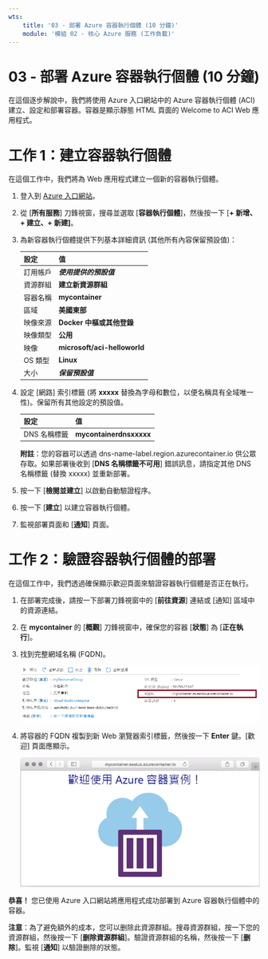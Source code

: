 ```yaml
---
wts:
    title: '03 - 部署 Azure 容器執行個體 (10 分鐘)'
    module: '模組 02 - 核心 Azure 服務 (工作負載)'
---
```


# 03 - 部署 Azure 容器執行個體 (10 分鐘)

在這個逐步解說中，我們將使用 Azure 入口網站中的 Azure 容器執行個體 (ACI) 建立、設定和部署容器。容器是顯示靜態 HTML 頁面的 Welcome to ACI Web 應用程式。 

# 工作 1：建立容器執行個體 

在這個工作中，我們將為 Web 應用程式建立一個新的容器執行個體。 

1. 登入到 [Azure 入口網站](https://portal.azure.com)。

2. 從 [**所有服務**] 刀鋒視窗，搜尋並選取 [**容器執行個體**]，然後按一下 [**+ 新增、+ 建立、+ 新建]**。 

3. 為新容器執行個體提供下列基本詳細資訊 (其他所有內容保留預設值)： 

	| 設定| 值|
	|----|----|
	| 訂用帳戶 | ***使用提供的預設值*** |
	| 資源群組 | **建立新資源群組** |
	| 容器名稱| **mycontainer**|
	| 區域 | **美國東部** |
	| 映像來源| **Docker 中樞或其他登錄**|
	| 映像類型| **公用**|
	| 映像| **microsoft/aci-helloworld**|
	| OS 類型| **Linux** |
	| 大小| ***保留預設值***|


4. 設定 [網路] 索引標籤 (將 **xxxxx** 替換為字母和數位，以便名稱具有全域唯一性)。保留所有其他設定的預設值。

	| 設定| 值|
	|--|--|
	| DNS 名稱標籤| **mycontainerdnsxxxxx** |

	
	**附註**：您的容器可以透過 dns-name-label.region.azurecontainer.io 供公眾存取。如果部署後收到 [**DNS 名稱標籤不可用**] 錯誤訊息，請指定其他 DNS 名稱標籤 (替換 xxxxx) 並重新部署。 

5. 按一下 [**檢閱並建立**] 以啟動自動驗證程序。

6. 按一下 [**建立**] 以建立容器執行個體。 

7. 監視部署頁面和 [**通知**] 頁面。 


# 工作 2：驗證容器執行個體的部署

在這個工作中，我們透過確保顯示歡迎頁面來驗證容器執行個體是否正在執行。

1. 在部署完成後，請按一下部署刀鋒視窗中的 [**前往資源**] 連結或 [通知] 區域中的資源連結。

2. 在 **mycontainer** 的 [**概觀**] 刀鋒視窗中，確保您的容器 [**狀態**] 為 [**正在執行**]。 

3. 找到完整網域名稱 (FQDN)。

	![Azure 入口網站中新建立容器的 [概觀] 窗格的螢幕擷取畫面，其中醒目提示了 FQDN。 ](../images/0202.png)

2. 將容器的 FQDN 複製到新 Web 瀏覽器索引標籤，然後按一下 **Enter** 鍵。[歡迎] 頁面應顯示。 

	![在 Web 瀏覽器中顯示的 ACI 歡迎訊息熒幕擷取畫面。](../images/0203.png)


**恭喜！** 您已使用 Azure 入口網站將應用程式成功部署到 Azure 容器執行個體中的容器。

**注意**：為了避免額外的成本，您可以删除此資源群組。搜尋資源群組，按一下您的資源群組，然後按一下 [**删除資源群組**]。驗證資源群組的名稱，然後按一下 [**删除**]。監視 [**通知**] 以驗證删除的狀態。
